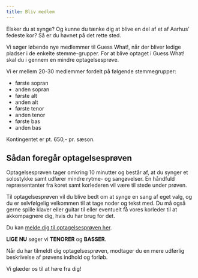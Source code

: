 ```yaml
---
title: Bliv medlem
---
```


Elsker du at synge? Og kunne du tænke dig at blive en del af et af Aarhus’ fedeste kor? Så er du havnet på det rette sted.

Vi søger løbende nye medlemmer til Guess What!, når der bliver ledige pladser i de enkelte stemme-grupper. For at blive optaget i Guess What! skal du i gennem en mindre optagelsesprøve.

Vi er mellem 20-30 medlemmer fordelt på følgende stemmegrupper:

* første sopran
* anden sopran
* første alt
* anden alt
* første tenor
* anden tenor
* første bas
* anden bas

Kontingentet er pt. 650,- pr. sæson.

## Sådan foregår optagelsesprøven

Optagelsesprøven tager omkring 10 minutter og består af, at du synger et solostykke samt udfører mindre rytme- og sangøvelser. En håndfuld repræsentanter fra koret samt korlederen vil være til stede under prøven.

Til optagelsesprøven vil du blive bedt om at synge en sang af eget valg, og du er selvfølgelig velkommen til at tage noder og tekst med. Du må også gerne spille klaver eller guitar til eller eventuelt få vores korleder til at akkompagnere dig, hvis du har brug for det.

Du kan [melde dig til optagelsesprøven her](/kontakt).

**LIGE NU** søger vi **TENORER** og **BASSER**.

Når du har tilmeldt dig optagelsesprøven, modtager du en mere udførlig beskrivelse af prøvens indhold og forløb.

Vi glæder os til at høre fra dig!
